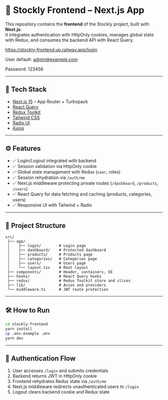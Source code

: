 # 🎨 Stockly Frontend – Next.js App

This repository contains the **frontend** of the Stockly project, built with **Next.js**.  
It integrates authentication with HttpOnly cookies, manages global state with Redux, and consumes the backend API with React Query.

https://stockly-frontend.up.railway.app/login

User default: admin@example.com

Password: 123456

---

## 🚀 Tech Stack

- [Next.js 15](https://nextjs.org/) – App Router + Turbopack
- [React Query](https://tanstack.com/query/latest)
- [Redux Toolkit](https://redux-toolkit.js.org/)
- [Tailwind CSS](https://tailwindcss.com/)
- [Radix UI](https://www.radix-ui.com/)
- [Axios](https://axios-http.com/)

---

## ⚙️ Features

- ✅ Login/Logout integrated with backend
- ✅ Session validation via HttpOnly cookie
- ✅ Global state management with Redux (`user`, roles)
- ✅ Session rehydration via `/auth/me`
- ✅ Next.js middleware protecting private routes (`/dashboard`, `/products`, `/users`)
- ✅ React Query for data fetching and caching (products, categories, users)
- ✅ Responsive UI with Tailwind + Radix

---

## 📂 Project Structure

```
src/
 ├── app/
 │    ├── login/        # Login page
 │    ├── dashboard/    # Protected dashboard
 │    ├── products/     # Products page
 │    ├── categories/   # Categories page
 │    ├── users/        # Users page
 │    └── layout.tsx    # Root layout
 ├── components/        # Header, containers, UI
 ├── hooks/             # React Query hooks
 ├── redux/             # Redux Toolkit store and slices
 ├── lib/               # Axios and providers
 └── middleware.ts      # JWT route protection
```

---

## 🛠️ How to Run

```bash
cd stockly-frontend
yarn install
cp .env.example .env
yarn dev
```

---

## 🔐 Authentication Flow

1. User accesses `/login` and submits credentials
2. Backend returns JWT in HttpOnly cookie
3. Frontend rehydrates Redux state via `/auth/me`
4. Next.js middleware redirects unauthenticated users to `/login`
5. Logout clears backend cookie and Redux state
